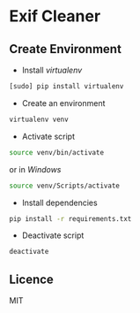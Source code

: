 # Exif Cleaner

## Create Environment

- Install *virtualenv*

```bash
[sudo] pip install virtualenv
 ```

- Create an environment

```bash
virtualenv venv
```

- Activate script

```bash
source venv/bin/activate
```

or in *Windows*

```bash
source venv/Scripts/activate
```

- Install dependencies

```bash
pip install -r requirements.txt
```

- Deactivate script

```bash
deactivate
```

## Licence

MIT
